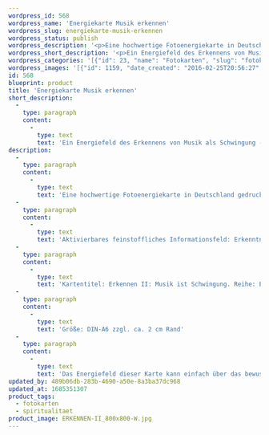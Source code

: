 ```yaml
---
wordpress_id: 568
wordpress_name: 'Energiekarte Musik erkennen'
wordpress_slug: energiekarte-musik-erkennen
wordpress_status: publish
wordpress_description: '<p>Eine hochwertige Fotoenergiekarte in Deutschland gedruckt und in Handarbeit laminiert.  Sie ist in Postkartengröße (DIN-A6) gut zu transportieren und kann auch auf den Körper aufgelegt werden.</p><p>Aktivierbares feinstoffliches Informationsfeld: Erkenntnis - Klänge - Töne - Musik: Erkennen umfasst hier den Vorgang des Wahrnehmens sowie der darauf folgenden bewusstseinsbildenden Prozesse. Musik zu erkennen als etwas, das weitaus mehr als die hörbaren Klänge ist, kann eine neue Sicht auf die Welt öffnen.</p><p>Kartentitel: Erkennen II: Musik ist Schwingung. Reihe: Erkennen</p><p>Größe: DIN-A6 zzgl. ca. 2 cm Rand<br />Andere Formate sind individuell für Sie innerhalb weniger Tage herstellbar. Bitte kontaktieren Sie uns hierfür unter <a href="mailto:info@elvedenverlag.de">info@elvedenverlag.de</a>.</p><p><a href="https://my.feenbaum.de/anwendung-energiebilder-foto-laminiert/">Anwendungshinweise</a>      <a href="https://my.feenbaum.de/produktinformationen-fotokarten/">Produktinformationen</a></p><p>Das Energiefeld dieser Karte kann einfach über das bewusste Konzentrieren auf den für sich selbst erwünschten inneren Zustand aktiviert werden. Bitte beachten Sie, dass jeweils nur der Teil des Kartenenergiefeldes von Ihnen aktiviert werden kann, der für Sie jeweils stimmig ist. Fragen zur Energiefeldtechnik beantworten wir Ihnen gerne.</p>'
wordpress_short_description: '<p>Ein Energiefeld des Erkennens von Musik als Schwingung &#8211; über die hörbaren Töne hinaus</p>'
wordpress_categories: '[{"id": 23, "name": "Fotokarten", "slug": "fotokarten"}, {"id": 36, "name": "Spiritualit\u00e4t", "slug": "spiritualitaet"}]'
wordpress_images: '[{"id": 1159, "date_created": "2016-02-25T20:56:27", "date_created_gmt": "2016-02-25T18:56:27", "date_modified": "2016-02-25T20:56:27", "date_modified_gmt": "2016-02-25T18:56:27", "src": "https://my.feenbaum.de/wp-content/uploads/2016/02/ERKENNEN-II_800x800-W.jpg", "name": "ERKENNEN-II_800x800-W", "alt": ""}]'
id: 568
blueprint: product
title: 'Energiekarte Musik erkennen'
short_description:
  -
    type: paragraph
    content:
      -
        type: text
        text: 'Ein Energiefeld des Erkennens von Musik als Schwingung - über die hörbaren Töne hinaus'
description:
  -
    type: paragraph
    content:
      -
        type: text
        text: 'Eine hochwertige Fotoenergiekarte in Deutschland gedruckt und in Handarbeit laminiert.  Sie ist in Postkartengröße (DIN-A6) gut zu transportieren und kann auch auf den Körper aufgelegt werden.'
  -
    type: paragraph
    content:
      -
        type: text
        text: 'Aktivierbares feinstoffliches Informationsfeld: Erkenntnis - Klänge - Töne - Musik: Erkennen umfasst hier den Vorgang des Wahrnehmens sowie der darauf folgenden bewusstseinsbildenden Prozesse. Musik zu erkennen als etwas, das weitaus mehr als die hörbaren Klänge ist, kann eine neue Sicht auf die Welt öffnen.'
  -
    type: paragraph
    content:
      -
        type: text
        text: 'Kartentitel: Erkennen II: Musik ist Schwingung. Reihe: Erkennen'
  -
    type: paragraph
    content:
      -
        type: text
        text: 'Größe: DIN-A6 zzgl. ca. 2 cm Rand'
  -
    type: paragraph
    content:
      -
        type: text
        text: 'Das Energiefeld dieser Karte kann einfach über das bewusste Konzentrieren auf den für sich selbst erwünschten inneren Zustand aktiviert werden. Bitte beachten Sie, dass jeweils nur der Teil des Kartenenergiefeldes von Ihnen aktiviert werden kann, der für Sie jeweils stimmig ist. Fragen zur Energiefeldtechnik beantworten wir Ihnen gerne.'
updated_by: 489b06db-283b-4690-a50e-8a3ba37dc968
updated_at: 1685351307
product_tags:
  - fotokarten
  - spiritualitaet
product_image: ERKENNEN-II_800x800-W.jpg
---
```

